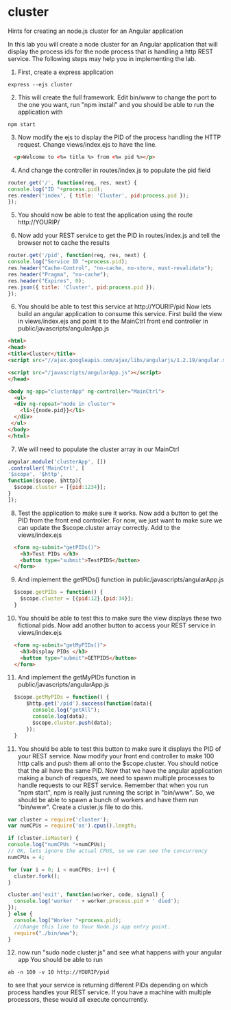 # cluster
Hints for creating an node.js cluster for an Angular application

In this lab you will create a node cluster for an Angular application that will display the process ids for the node process that is handling a http REST service. The following steps may help you in implementing the lab.
1. First, create a express application

 ```
express --ejs cluster
 ```
2. This will create the full framework. Edit bin/www to change the port to the one you want, run "npm install" and you should be able to run the application with

 ```
npm start
 ```
3. Now modify the ejs to display the PID of the process handling the HTTP request. Change views/index.ejs to have the line.

 ```html
   <p>Welcome to <%= title %> from <%= pid %></p>
 ```
4. And change the controller in routes/index.js to populate the pid field

  ```js
router.get('/', function(req, res, next) {
  console.log("ID "+process.pid);
  res.render('index', { title: 'Cluster', pid:process.pid });
});
  ```
 
5. You should now be able to test the application using the route http://YOURIP/

6. Now add your REST service to get the PID in routes/index.js and tell the browser not to cache the results

  ```js
router.get('/pid', function(req, res, next) {
  console.log("Service ID "+process.pid);
  res.header("Cache-Control", "no-cache, no-store, must-revalidate");
  res.header("Pragma", "no-cache");
  res.header("Expires", 0);
  res.json({ title: 'Cluster', pid:process.pid });
});
  ```
6. You should be able to test this service at http://YOURIP/pid
Now lets build an angular application to consume this service. First build the view in views/index.ejs and point it to the MainCtrl front end controller in public/javascripts/angularApp.js

  ```html
<html>
<head>
  <title>Cluster</title>
  <script src="//ajax.googleapis.com/ajax/libs/angularjs/1.2.19/angular.min.js"></script>

<script src="/javascripts/angularApp.js"></script>
</head>

<body ng-app="clusterApp" ng-controller="MainCtrl">
    <ul>
    <div ng-repeat="node in cluster">
      <li>{{node.pid}}</li>
    </div>
   </ul>
</body>
</html>
   ```
7. We will need to populate the cluster array in our MainCtrl

  ```js
angular.module('clusterApp', [])
.controller('MainCtrl', [
  '$scope', '$http',
  function($scope, $http){
    $scope.cluster = [{pid:1234}];
  } 
]);   
  ```
 
8. Test the application to make sure it works.
Now add a button to get the PID from the front end controller. For now, we just want to make sure we can update the $scope.cluster array correctly. Add to the views/index.ejs

  ```html
    <form ng-submit="getPIDs()">
      <h3>Test PIDs </h3>
      <button type="submit">TestPIDS</button>
    </form>
  ```
 
9. And implement the getPIDs() function in public/javascripts/angularApp.js

  ```js
    $scope.getPIDs = function() {
      $scope.cluster = [{pid:12},{pid:34}];
    }
  ```
10. You should be able to test this to make sure the view displays these two fictional pids.
Now add another button to access your REST service in views/index.ejs

  ```html
    <form ng-submit="getMyPIDs()">
      <h3>Display PIDs </h3>
      <button type="submit">GETPIDS</button>
    </form>
 ```
 
11. And implement the getMyPIDs function in public/javascripts/angularApp.js

  ```js
    $scope.getMyPIDs = function() {
        $http.get('/pid').success(function(data){
          console.log("getAll");
          console.log(data);
          $scope.cluster.push(data);
        });
    }
  ```
11. You should be able to test this button to make sure it displays the PID of your REST service.
Now modify your front end controller to make 100 http calls and push them all onto the $scope.cluster. You should notice that the all have the same PID.
Now that we have the angular application making a bunch of requests, we need to spawn multiple processes to handle requests to our REST service. Remember that when you run "npm start", npm is really just running the script in "bin/www". So, we should be able to spawn a bunch of workers and have them run "bin/www". Create a cluster.js file to do this.

  ```js
var cluster = require('cluster');
var numCPUs = require('os').cpus().length;

if (cluster.isMaster) {
  console.log("numCPUs "+numCPUs);
  // OK, lets ignore the actual CPUS, so we can see the concurrency
  numCPUs = 4;

  for (var i = 0; i < numCPUs; i++) {
    cluster.fork();
  }

  cluster.on('exit', function(worker, code, signal) {
    console.log('worker ' + worker.process.pid + ' died');
  });
} else {
    console.log("Worker "+process.pid);
    //change this line to Your Node.js app entry point.
    require("./bin/www");
}
  ```
 
12. now run "sudo node cluster.js" and see what happens with your angular app
You should be able to run

  ```
ab -n 100 -v 10 http://YOURIP/pid
  ```
to see that your service is returning different PIDs depending on which process handles your REST service. If you have a machine with multiple processors, these would all execute concurrently.
